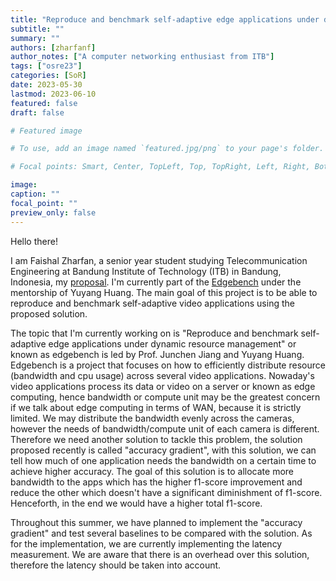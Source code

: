 ```yaml
---
title: "Reproduce and benchmark self-adaptive edge applications under dynamic resource management"
subtitle: ""
summary: ""
authors: [zharfanf]
author_notes: ["A computer networking enthusiast from ITB"]
tags: ["osre23"]
categories: [SoR]
date: 2023-05-30
lastmod: 2023-06-10
featured: false
draft: false

# Featured image

# To use, add an image named `featured.jpg/png` to your page's folder.

# Focal points: Smart, Center, TopLeft, Top, TopRight, Left, Right, BottomLeft, Bottom, BottomRight.

image:
caption: ""
focal_point: ""
preview_only: false
---
```


Hello there!

I am Faishal Zharfan, a senior year student studying Telecommunication Engineering at Bandung Institute of Technology (ITB) in Bandung, Indonesia, my [proposal](https://drive.google.com/file/d/1u3UsCQZ40erpPmyoyn8DEVqH5Txmvvkz/view?usp=drive_link). I'm currently part of the [Edgebench](/project/osre23/uchicago/edgebench/) under the mentorship of Yuyang Huang. The main goal of this project is to be able to reproduce and benchmark self-adaptive video applications using the proposed solution.

The topic that I'm currently working on is "Reproduce and benchmark self-adaptive edge applications under dynamic resource management" or known as edgebench is led by Prof. Junchen Jiang and Yuyang Huang. Edgebench is a project that focuses on how to efficiently distribute resource (bandwidth and cpu usage) across several video applications. Nowaday's video applications process its data or video on a server or known as edge computing, hence bandwidth or compute unit may be the greatest concern if we talk about edge computing in terms of WAN, because it is strictly limited. We may distribute the bandwidth evenly across the cameras, however the needs of bandwidth/compute unit of each camera is different. Therefore we need another solution to tackle this problem, the solution proposed recently is called "accuracy gradient", with this solution, we can tell how much of one application needs the bandwidth on a certain time to achieve higher accuracy. The goal of this solution is to allocate more bandwidth to the apps which has the higher f1-score improvement and reduce the other which doesn't have a significant diminishment of f1-score. Henceforth, in the end we would have a higher total f1-score.

Throughout this summer, we have planned to implement the "accuracy gradient" and test several baselines to be compared with the solution. As for the implementation, we are currently implementing the latency measurement. We are aware that there is an overhead over this solution, therefore the latency should be taken into account.